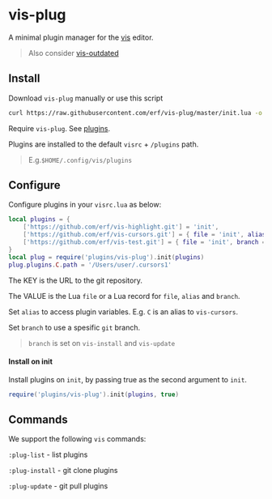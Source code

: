 # vis-plug

A minimal plugin manager for the [vis](https://github.com/martanne/vis) editor.

> Also consider [vis-outdated](https://github.com/erf/vis-outdated) 

## Install

Download `vis-plug` manually or use this script

```bash
curl https://raw.githubusercontent.com/erf/vis-plug/master/init.lua -o $HOME/.config/vis/plugins/vis-plug/init.lua --create-dirs
```

Require `vis-plug`. See [plugins](https://github.com/martanne/vis/wiki/Plugins).

Plugins are installed to the default `visrc` + `/plugins` path.

> E.g.`$HOME/.config/vis/plugins`

## Configure

Configure plugins in your `visrc.lua` as below:

```lua
local plugins = {
	['https://github.com/erf/vis-highlight.git'] = 'init',
	['https://github.com/erf/vis-cursors.git'] = { file = 'init', alias = 'C' },
	['https://github.com/erf/vis-test.git'] = { file = 'init', branch = 'other' },
}
local plug = require('plugins/vis-plug').init(plugins)
plug.plugins.C.path = '/Users/user/.cursors1'
```

The KEY is the URL to the git repository.

The VALUE is the Lua `file` or a Lua record for `file`, `alias` and `branch`.

Set `alias` to access plugin variables. E.g. `C` is an alias to `vis-cursors`.

Set `branch` to use a spesific `git` branch.

> `branch` is set on `vis-install` and `vis-update`

#### Install on init

Install plugins on `init`, by passing true as the second argument to `init`.

```lua
require('plugins/vis-plug').init(plugins, true)
```

## Commands

We support the following `vis` commands:

`:plug-list` - list plugins 

`:plug-install` - git clone plugins

`:plug-update` - git pull plugins